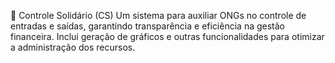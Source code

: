📌 Controle Solidário (CS)
Um sistema para auxiliar ONGs no controle de entradas e saídas, garantindo transparência e eficiência na gestão financeira. Inclui geração de gráficos e outras funcionalidades para otimizar a administração dos recursos.
